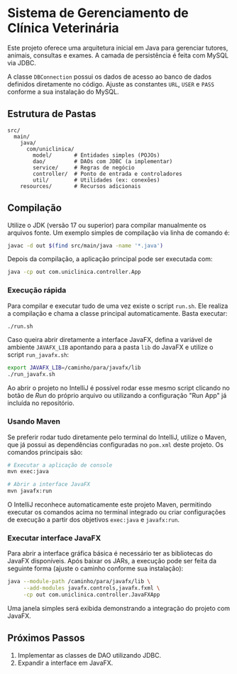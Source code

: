 # Sistema de Gerenciamento de Clínica Veterinária

Este projeto oferece uma arquitetura inicial em Java para gerenciar tutores, animais, consultas e exames. A camada de persistência é feita com MySQL via JDBC.

A classe `DBConnection` possui os dados de acesso ao banco de dados definidos diretamente no código. Ajuste as constantes `URL`, `USER` e `PASS` conforme a sua instalação do MySQL.

## Estrutura de Pastas
```
src/
  main/
    java/
      com/uniclinica/
        model/       # Entidades simples (POJOs)
        dao/         # DAOs com JDBC (a implementar)
        service/     # Regras de negócio
        controller/  # Ponto de entrada e controladores
        util/        # Utilidades (ex: conexões)
    resources/       # Recursos adicionais
```

## Compilação
Utilize o JDK (versão 17 ou superior) para compilar manualmente os arquivos fonte.
Um exemplo simples de compilação via linha de comando é:

```bash
javac -d out $(find src/main/java -name '*.java')
```

Depois da compilação, a aplicação principal pode ser executada com:

```bash
java -cp out com.uniclinica.controller.App
```

### Execução rápida

Para compilar e executar tudo de uma vez existe o script `run.sh`. Ele realiza a
compilação e chama a classe principal automaticamente. Basta executar:

```bash
./run.sh
```

Caso queira abrir diretamente a interface JavaFX, defina a variável de ambiente
`JAVAFX_LIB` apontando para a pasta `lib` do JavaFX e utilize o script
`run_javafx.sh`:

```bash
export JAVAFX_LIB=/caminho/para/javafx/lib
./run_javafx.sh
```

Ao abrir o projeto no IntelliJ é possível rodar esse mesmo script clicando no
botão de _Run_ do próprio arquivo ou utilizando a configuração "Run App" já
incluída no repositório.

### Usando Maven

Se preferir rodar tudo diretamente pelo terminal do IntelliJ, utilize o Maven,
que já possui as dependências configuradas no `pom.xml` deste projeto. Os
comandos principais são:

```bash
# Executar a aplicação de console
mvn exec:java

# Abrir a interface JavaFX
mvn javafx:run
```

O IntelliJ reconhece automaticamente este projeto Maven, permitindo executar os
comandos acima no terminal integrado ou criar configurações de execução a partir
dos objetivos `exec:java` e `javafx:run`.

### Executar interface JavaFX

Para abrir a interface gráfica básica é necessário ter as bibliotecas do JavaFX disponíveis. Após baixar os JARs, a execução pode ser feita da seguinte forma (ajuste o caminho conforme sua instalação):

```bash
java --module-path /caminho/para/javafx/lib \
     --add-modules javafx.controls,javafx.fxml \
     -cp out com.uniclinica.controller.JavaFXApp
```

Uma janela simples será exibida demonstrando a integração do projeto com JavaFX.

## Próximos Passos
1. Implementar as classes de DAO utilizando JDBC.
2. Expandir a interface em JavaFX.

